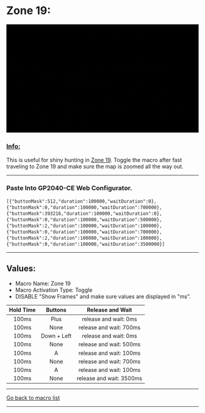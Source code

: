 # Zone 19:

<img src="/Macro-Images/Zone_19.gif" />

### <ins>Info:</ins>
This is useful for shiny hunting in [Zone 19](https://www.serebii.net/pokearth/lumiosecity/wildzone19.shtml). Toggle the macro after fast traveling to Zone 19 and make sure the map is zoomed all the way out.

----

### Paste Into GP2040-CE Web Configurator.
```
[{"buttonMask":512,"duration":100000,"waitDuration":0},{"buttonMask":0,"duration":100000,"waitDuration":700000},{"buttonMask":393216,"duration":100000,"waitDuration":0},{"buttonMask":0,"duration":100000,"waitDuration":500000},{"buttonMask":2,"duration":100000,"waitDuration":100000},{"buttonMask":0,"duration":100000,"waitDuration":700000},{"buttonMask":2,"duration":100000,"waitDuration":100000},{"buttonMask":0,"duration":100000,"waitDuration":3500000}]
```

----

## Values:

* Macro Name: Zone 19
* Macro Activation Type: Toggle
* DISABLE "Show Frames" and make sure values are displayed in "ms".

| Hold Time | Buttons | Release and Wait |
| :---: | :---: | :---: |
| 100ms | Plus        | release and wait: 0ms    |
| 100ms | None        | release and wait: 700ms  |
| 100ms | Down + Left | release and wait: 0ms    |
| 100ms | None        | release and wait: 500ms  |
| 100ms | A           | release and wait: 100ms  |
| 100ms | None        | release and wait: 700ms  |
| 100ms | A           | release and wait: 100ms  |
| 100ms | None        | release and wait: 3500ms |

----

[Go back to macro list](https://github.com/OngoGablogian/Legends_Z-A_Macros/tree/main?tab=readme-ov-file#included-macros)

----
